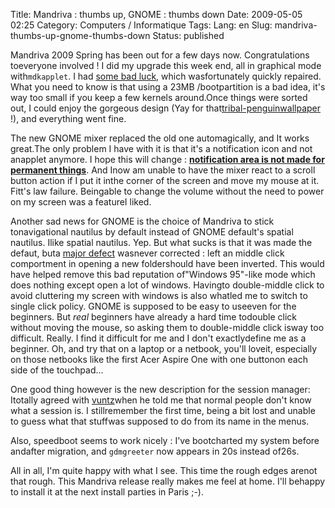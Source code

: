Title: Mandriva : thumbs up, GNOME : thumbs down
Date: 2009-05-05 02:25
Category: Computers / Informatique
Tags:
Lang: en
Slug: mandriva-thumbs-up-gnome-thumbs-down
Status: published

Mandriva 2009 Spring has been out for a few days now. Congratulations toeveryone involved ! I did my upgrade this week end, all in graphical mode with`mdkapplet`. I had [some bad luck](\%22https://qa.mandriva.com/show_bug.cgi?id=50557\%22), which wasfortunately quickly repaired. What you need to know is that using a 23MB /bootpartition is a bad idea, it's way too small if you keep a few kernels around.Once things were sorted out, I could enjoy the gorgeous design (Yay for that[tribal-penguinwallpaper](\%22http://linuxbidouille.com/2009/03/07/theme-mandriva-20091/\%22) !), and everything went fine.

The new GNOME mixer replaced the old one automagically, and It works great.The only problem I have with it is that it's a notification icon and not anapplet anymore. I hope this will change : [**notification area is not made for permanent things**](\%22http://library.gnome.org/devel/hig-book/stable/desktop-notification-area.html.en\%22). And Inow am unable to have the mixer react to a scroll button action if I put it inthe corner of the screen and move my mouse at it. Fitt's law failure. Beingable to change the volume without the need to power on my screen was a featureI liked.

Another sad news for GNOME is the choice of Mandriva to stick tonavigational nautilus by default instead of GNOME default's spatial nautilus. Ilike spatial nautilus. Yep. But what sucks is that it was made the defaut, buta [major defect](\%22http://bugzilla.gnome.org/show_bug.cgi?id=350474#c1\%22) wasnever corrected : left an middle click comportment in opening a new foldershould have been inverted. This would have helped remove this bad reputation of"Windows 95"-like mode which does nothing except open a lot of windows. Havingto double-middle click to avoid cluttering my screen with windows is also whatled me to switch to single click policy. GNOME is supposed to be easy to useeven for the beginners. But *real* beginners have already a hard time todouble click without moving the mouse, so asking them to double-middle click isway too difficult. Really. I find it difficult for me and I don't exactlydefine me as a beginner. Oh, and try that on a laptop or a netbook, you'll loveit, especially on those netbooks like the first Acer Aspire One with one buttonon each side of the touchpad...

One good thing however is the new description for the session manager: Itotally agreed with [vuntz](\%22http://www.vuntz.net/\%22)when he told me that normal people don't know what a session is. I stillremember the first time, being a bit lost and unable to guess what that stuffwas supposed to do from its name in the menus.

Also, speedboot seems to work nicely : I've bootcharted my system before andafter migration, and `gdmgreeter` now appears in 20s instead of26s.

All in all, I'm quite happy with what I see. This time the rough edges arenot that rough. This Mandriva release really makes me feel at home. I'll behappy to install it at the next install parties in Paris ;-).
